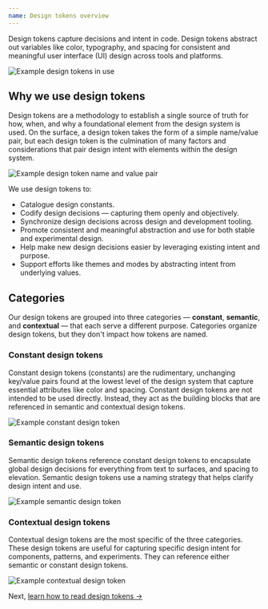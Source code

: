 ```yaml
---
name: Design tokens overview
---
```


Design tokens capture decisions and intent in code. Design tokens abstract out variables like color, typography, and spacing for consistent and meaningful user interface (UI) design across tools and platforms.

<img class="gl-display-block gl-mx-auto gl-my-7" src="/img/design-tokens.svg" alt="Example design tokens in use" />

## Why we use design tokens

Design tokens are a methodology to establish a single source of truth for how, when, and why a foundational element from the design system is used. On the surface, a design token takes the form of a simple name/value pair, but each design token is the culmination of many factors and considerations that pair design intent with elements within the design system.

<img class="gl-display-block gl-mx-auto gl-my-7" src="/img/design-tokens-name-value.svg" alt="Example design token name and value pair" />

We use design tokens to:

- Catalogue design constants.
- Codify design decisions — capturing them openly and objectively.
- Synchronize design decisions across design and development tooling.
- Promote consistent and meaningful abstraction and use for both stable and experimental design.
- Help make new design decisions easier by leveraging existing intent and purpose.
- Support efforts like themes and modes by abstracting intent from underlying values.

## Categories

Our design tokens are grouped into three categories — **constant**, **semantic**, and **contextual** — that each serve a different purpose. Categories organize design tokens, but they don't impact how tokens are named.

### Constant design tokens

Constant design tokens (constants) are the rudimentary, unchanging key/value pairs found at the lowest level of the design system that capture essential attributes like color and spacing. Constant design tokens are not intended to be used directly. Instead, they act as the building blocks that are referenced in semantic and contextual design tokens.

<img class="gl-display-block gl-mx-auto gl-my-7" src="/img/design-tokens-constant.svg" alt="Example constant design token" />

### Semantic design tokens

Semantic design tokens reference constant design tokens to encapsulate global design decisions for everything from text to surfaces, and spacing to elevation. Semantic design tokens use a naming strategy that helps clarify design intent and use.

<img class="gl-display-block gl-mx-auto gl-my-7" src="/img/design-tokens-semantic.svg" alt="Example semantic design token" />

### Contextual design tokens

Contextual design tokens are the most specific of the three categories. These design tokens are useful for capturing specific design intent for components, patterns, and experiments. They can reference either semantic or constant design tokens.

<img class="gl-display-block gl-mx-auto gl-my-7" src="/img/design-tokens-contextual.svg" alt="Example contextual design token" />

Next, [learn how to read design tokens →](/product-foundations/design-tokens-reading)
